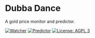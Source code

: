 # Dubba Dance

A gold price monitor and predictor.

[![Watcher](https://github.com/k7moorthi/dubba-dance/actions/workflows/watcher.yml/badge.svg)](https://github.com/k7moorthi/dubba-dance/actions/workflows/watcher.yml)
[![Predictor](https://github.com/k7moorthi/dubba-dance/actions/workflows/predictor.yml/badge.svg)](https://github.com/k7moorthi/dubba-dance/actions/workflows/predictor.yml)
[![License: AGPL 3](https://img.shields.io/github/license/k7moorthi/dubba-dance?label=License&logo=gnu)](https://github.com/k7moorthi/dubba-dance/blob/main/LICENSE)
